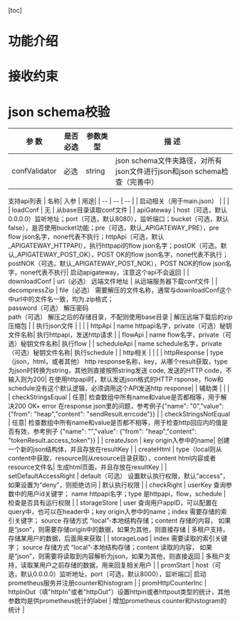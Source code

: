 [toc]

# 功能介绍

# 接收约束

# json schema校验
| 参 数 | 是否必选 | 参数类型 | 描 述 |
| -- | -- | -- | -- |
| confValidator| 必选 | string | json schema文件夹路径，对所有json文件进行json和json schema检查（完善中） |


支持api列表
| 名称| 入参  | 用途|
| -- | -- | -- |
| 启动相关（用于main.json） |  |  |
| loadConf | 无 | 从base目录读取conf文件 |
| apiGateway | host（可选，默认0.0.0.0）监听地址；port（可选，默认8080），监听端口；bucket（可选，默认false），是否使用bucket功能；pre（可选，默认_APIGATEWAY_PRE），pre flow json名字，none代表不执行；httpApi（可选，默认_APIGATEWAY_HTTPAPI），执行httpapi的flow json名字；postOK（可选，默认_APIGATEWAY_POST_OK），POST OK的flow json名字，none代表不执行；postNOK（可选，默认_APIGATEWAY_POST_NOK），POST NOK的flow json名字，none代表不执行| 启动apigateway，注意这个api不会返回 |
| downloadConf | url（必选）  远端文件地址 | 从远端服务器下载conf文件 |
| decompressZip | file（必选） 需要解压的文件名称，通常与downloadConf这个中url中的文件名一致，均为.zip格式；<br />password（可选） 解压密码<br />path（可选） 解压之后的存储目录，不配则使用base目录 | 解压远端下载后的zip压缩包 |
| 执行json文件 |  |  |
| httpApi | name httpapi名字，private（可选）秘钥文件名称| 执行httpapi，发送http请求 |
| flowApi | name flow名字，private（可选）秘钥文件名称| 执行flow |
| scheduleApi | name schedule名字，private（可选）秘钥文件名称| 执行schedule |
| http相关 |  |  |
| httpResponse | type（json，html，或者其他） http response名称，key，从哪个result获取，type为json时转换为string，其他则直接按照string发送 code, 发送的HTTP code，不输入则为200| 在使用httpapi时，默认发送json格式的HTTP rsponse，flow和schedule没有这个默认逻辑，必须调用这个API发送http response|
| 辅助类 |  |  |
| checkStringsEqual | 任意| 检查数组中所有name和value是否都相等，用于解决200 OK+ error 在response json里的问题，参考例子{"name": "0","value": {"from": "heap","content": "sendResult.errcode"}} |
| checkStringsNotEqual | 任意| 检查数组中所有name和value是否都不相等，用于检查http回应内的值是否有效，参考例子        {"name": "","value": {"from": "heap","content": "tokenResult.access_token"}} |
| createJson | key origin入参中的name| 创建一个新的json结构体，并且存放在resultKey |
| createHtml | type（local则从content中获取，resource则从resource目录获取），content html内容或者resource文件名| 生成html页面，并且存放在resultKey |
| setDefaultAccessRight | default（可选） 设置默认执行权限，默认“access”，如果设置为“deny”，则拒绝访问 | 默认执行权限 |
| checkRight | userKey 查询参数中的用户id关键字； name httpapi名字；type 是httpapi，flow，schedule | 检查是否具有运行权限 |
| storageStore | user 查询用户appID，可以配置在query中，也可以在header中；key origin入参中的name；index 需要存储的索引关键字； source 存储方式 “local”-本地结构存储；content 存储的内容， 如果是“json”，则需要存储origin中的数据，如果为其他，则直接存储 | 多租户支持，存储某用户的数据，后面用来获取 |
| storageLoad | index 需要读取的索引关键字； source 存储方式 “local”-本地结构存储；content 读取的内容， 如果是“json”，则需要将读取到内容解析为json，如果为其他，则直接返回 | 多租户支持，读取某用户之前存储的数据，用来回复相关用户 |
| promStart | host（可选，默认0.0.0.0）监听地址，port（可选，默认8000），监听端口| 启动prometheus服务并注册counter和histogram |
| promHttpCounterInc | httpInOut（填"httpIn"或者"httpOut"）设置httpin或者httpout类型的统计，其他参数均是供prometheus统计的label | 增加prometheus counter和histogram的统计 |

